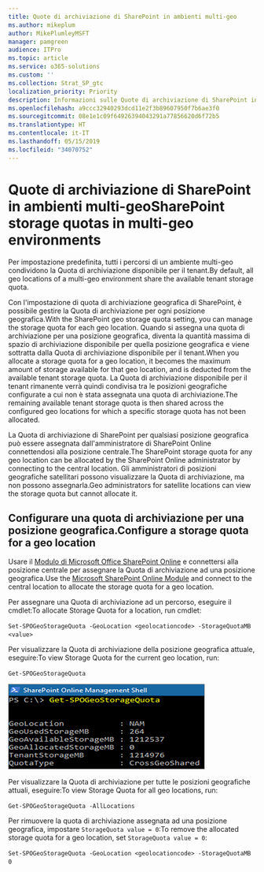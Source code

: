 ```yaml
---
title: Quote di archiviazione di SharePoint in ambienti multi-geo
ms.author: mikeplum
author: MikePlumleyMSFT
manager: pamgreen
audience: ITPro
ms.topic: article
ms.service: o365-solutions
ms.custom: ''
ms.collection: Strat_SP_gtc
localization_priority: Priority
description: Informazioni sulle Quote di archiviazione di SharePoint in ambienti multi-geo.
ms.openlocfilehash: a9ccc32940293dcd11e2f3b89607950f7b6ae3f0
ms.sourcegitcommit: 08e1e1c09f64926394043291a77856620d6f72b5
ms.translationtype: HT
ms.contentlocale: it-IT
ms.lasthandoff: 05/15/2019
ms.locfileid: "34070752"
---
```

# <a name="sharepoint-storage-quotas-in-multi-geo-environments"></a><span data-ttu-id="898c4-103">Quote di archiviazione di SharePoint in ambienti multi-geo</span><span class="sxs-lookup"><span data-stu-id="898c4-103">SharePoint storage quotas in multi-geo environments</span></span>

<span data-ttu-id="898c4-104">Per impostazione predefinita, tutti i percorsi di un ambiente multi-geo condividono la Quota di archiviazione disponibile per il tenant.</span><span class="sxs-lookup"><span data-stu-id="898c4-104">By default, all geo locations of a multi-geo environment share the available tenant storage quota.</span></span>

<span data-ttu-id="898c4-105">Con l'impostazione di quota di archiviazione geografica di SharePoint, è possibile gestire la Quota di archiviazione per ogni posizione geografica.</span><span class="sxs-lookup"><span data-stu-id="898c4-105">With the SharePoint geo storage quota setting, you can manage the storage quota for each geo location.</span></span> <span data-ttu-id="898c4-106">Quando si assegna una quota di archiviazione per una posizione geografica, diventa la quantità massima di spazio di archiviazione disponibile per quella posizione geografica e viene sottratta dalla Quota di archiviazione disponibile per il tenant.</span><span class="sxs-lookup"><span data-stu-id="898c4-106">When you allocate a storage quota for a geo location, it becomes the maximum amount of storage available for that geo location, and is deducted from the available tenant storage quota.</span></span> <span data-ttu-id="898c4-107">La Quota di archiviazione disponibile per il tenant rimanente verrà quindi condivisa tra le posizioni geografiche configurate a cui non è stata assegnata una quota di archiviazione.</span><span class="sxs-lookup"><span data-stu-id="898c4-107">The remaining available tenant storage quota is then shared across the configured geo locations for which a specific storage quota has not been allocated.</span></span>

<span data-ttu-id="898c4-108">La Quota di archiviazione di SharePoint per qualsiasi posizione geografica può essere assegnata dall'amministratore di SharePoint Online connettendosi alla posizione centrale.</span><span class="sxs-lookup"><span data-stu-id="898c4-108">The SharePoint storage quota for any geo location can be allocated by the SharePoint Online administrator by connecting to the central location.</span></span> <span data-ttu-id="898c4-109">Gli amministratori di posizioni geografiche satellitari possono visualizzare la Quota di archiviazione, ma non possono assegnarla.</span><span class="sxs-lookup"><span data-stu-id="898c4-109">Geo administrators for satellite locations can view the storage quota but cannot allocate it.</span></span>

## <a name="configure-a-storage-quota-for-a-geo-location"></a><span data-ttu-id="898c4-110">Configurare una quota di archiviazione per una posizione geografica.</span><span class="sxs-lookup"><span data-stu-id="898c4-110">Configure a storage quota for a geo location</span></span>

<span data-ttu-id="898c4-111">Usare il [Modulo di Microsoft Office SharePoint Online](https://www.microsoft.com/en-us/download/details.aspx?id=35588 ) e connettersi alla posizione centrale per assegnare la Quota di archiviazione ad una posizione geografica.</span><span class="sxs-lookup"><span data-stu-id="898c4-111">Use the [Microsoft SharePoint Online Module](https://www.microsoft.com/en-us/download/details.aspx?id=35588 ) and connect to the central location to allocate the storage quota for a geo location.</span></span> 

<span data-ttu-id="898c4-112">Per assegnare una Quota di archiviazione ad un percorso, eseguire il cmdlet:</span><span class="sxs-lookup"><span data-stu-id="898c4-112">To allocate Storage Quota for a location, run cmdlet:</span></span>

`Set-SPOGeoStorageQuota -GeoLocation <geolocationcode> -StorageQuotaMB <value>`

<span data-ttu-id="898c4-113">Per visualizzare la Quota di archiviazione della posizione geografica attuale, eseguire:</span><span class="sxs-lookup"><span data-stu-id="898c4-113">To view Storage Quota for the current geo location, run:</span></span>

`Get-SPOGeoStorageQuota`

![Schermata della finestra di PowerShell che mostra il cmdlet Get-SPOGeoStorageQuota](media/multi-geo-storage-quota.png)

<span data-ttu-id="898c4-115">Per visualizzare la Quota di archiviazione per tutte le posizioni geografiche attuali, eseguire:</span><span class="sxs-lookup"><span data-stu-id="898c4-115">To view Storage Quota for all geo locations, run:</span></span>

`Get-SPOGeoStorageQuota -AllLocations`

<span data-ttu-id="898c4-116">Per rimuovere la quota di archiviazione assegnata ad una posizione geografica, impostare `StorageQuota value = 0`:</span><span class="sxs-lookup"><span data-stu-id="898c4-116">To remove the allocated storage quota for a geo location, set `StorageQuota value = 0`:</span></span>

`Set-SPOGeoStorageQuota -GeoLocation <geolocationcode> -StorageQuotaMB 0`
